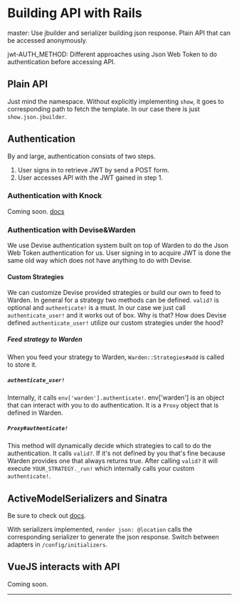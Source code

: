 # Building API with Rails
master: Use jbuilder and serializer building json response. Plain API that can be accessed anonymously.

jwt-AUTH_METHOD: Different approaches using Json Web Token to do authentication before accessing API.
## Plain API
Just mind the namespace. Without explicitly implementing `show`, it goes to corresponding path to fetch the template. In our case there is just `show.json.jbuilder`.
## Authentication
By and large, authentication consists of two steps.
1. User signs in to retrieve JWT by send a POST form.
2. User accesses API with the JWT gained in step 1.
### Authentication with Knock
Coming soon. [docs][0]
### Authentication with Devise&Warden
We use Devise authentication system built on top of Warden to do the Json Web Token authentication for us. User signing in to acquire JWT is done the same old way which does not have anything to do with Devise.
#### Custom Strategies
We can customize Devise provided strategies or build our own to feed to Warden. In general for a strategy two methods can be defined. `valid?` is optional and `authenticate!` is a must. In our case we just call `authenticate_user!` and it works out of box. Why is that? How does Devise defined `authenticate_user!` utilize our custom strategies under the hood?
##### Feed strategy to Warden
When you feed your strategy to Warden, `Warden::Strategies#add` is called to store it.
##### `authenticate_user!`
Internally, it calls `env['warden'].authenticate!`. env['warden'] is an object that can interact with you to do authentication. It is a `Proxy` object that is defined in Warden.
##### `Proxy#authenticate!`
This method will dynamically decide which strategies to call to do the authentication. It calls `valid?`. If it's not defined by you that's fine because Warden provides one that always returns true. After calling `valid?` it will execute `YOUR_STRATEGY._run!` which internally calls your custom `authenticate!`.
## ActiveModelSerializers and Sinatra
Be sure to check out [docs][1].

With serializers implemented, `render json: @location` calls the corresponding serializer to generate the json response. Switch between adapters in `/config/initializers`.
## VueJS interacts with API
Coming soon.

---
[0]: https://github.com/nsarno/knock
[1]: https://github.com/rails-api/active_model_serializers/tree/0-10-stable
